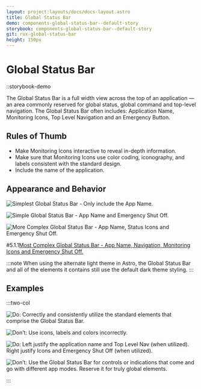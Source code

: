 ```yaml
---
layout: project:layouts/docs/docs-layout.astro
title: Global Status Bar
demo: components-global-status-bar--default-story
storybook: components-global-status-bar--default-story
git: rux-global-status-bar
height: 150px
---
```


# Global Status Bar

::storybook-demo

The Global Status Bar is a full width view across the top of an application — an area commonly reserved for global status, global command and top-level navigation. The Global Status Bar often includes: Application Name, Monitoring Icons, Top Level Navigation and an Emergency Button.

## Rules of Thumb

- Make Monitoring Icons interactive to reveal in-depth information.
- Make sure that Monitoring Icons use color coding, iconography, and labels consistent with the standard design.
- Include the name of the application.

## Appearance and Behavior

![Simplest Global Status Bar - Only include the App Name.](/img/components/global-status-simple.png "Simplest Global Status Bar - Only include the App Name.")

![Simple Global Status Bar - App Name and Emergency Shut Off.](/img/components/global-status-more.png "Simple Global Status Bar - App Name and Emergency Shut Off.")

![More Complex Global Status Bar - App Name, Status Icons and Emergency Shut Off.](/img/components/global-status-very.png "More Complex Global Status Bar - App Name, Status Icons and Emergency Shut Off.")

#5.1.1[Most Complex Global Status Bar - App Name, Navigation, Monitoring Icons and Emergency Shut Off.](/img/components/global-status-complex.png "Most Complex Global Status Bar - App Name, Navigation, Monitoring Icons and Emergency Shut Off.")

:::note
When using the alternate light theme in Astro, the Global Status Bar and all of the elements it contains still use the default dark theme styling.
:::

## Examples

:::two-col

![Do: Correctly and consistently utilize the standard elements that comprise the Global Status Bar.](/img/components/global-status-do-1.png "Do: Correctly and consistently utilize the standard elements that comprise the Global Status Bar.")

![Don’t: Use icons, labels and colors incorrectly.](/img/components/global-status-dont-1.png "Don’t: Use icons, labels, and colors incorrectly.")

![Do: Left justify the application name and Top Level Nav (when utilized). Right justify Icons and Emergency Shut Off (when utilized).](/img/components/global-status-do-2.png "Do: Left justify the application name and Top Level Nav (when utilized). Right justify Icons and Emergency Shut Off (when utilized).")

![Don’t: Use the Global Status Bar for controls or indications that come and go with different app modes. Reserve it for truly global elements.](/img/components/global-status-dont-2.png "Don’t: Use the Global Status Bar for controls or indications that come and go with different app modes. Reserve it for truly global elements.")

:::
